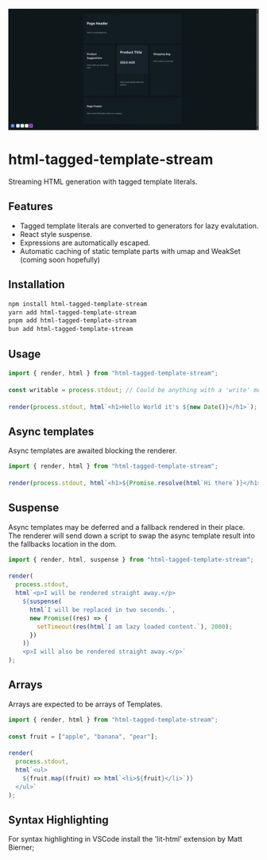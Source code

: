 ![HTML Tagged Template Stream demo](./demo.gif)

# html-tagged-template-stream

Streaming HTML generation with tagged template literals.

## Features

- Tagged template literals are converted to generators for lazy evalutation.
- React style suspense.
- Expressions are automatically escaped.
- Automatic caching of static template parts with umap and WeakSet (coming soon hopefully)

## Installation

```bash
npm install html-tagged-template-stream
yarn add html-tagged-template-stream
pnpm add html-tagged-template-stream
bun add html-tagged-template-stream
```

## Usage

```js
import { render, html } from "html-tagged-template-stream";

const writable = process.stdout; // Could be anything with a 'write' method such as a HTTP Response or Writable Stream.

render(process.stdout, html`<h1>Hello World it's ${new Date()}</h1>`);
```

## Async templates

Async templates are awaited blocking the renderer.

```js
import { render, html } from "html-tagged-template-stream";

render(process.stdout, html`<h1>${Promise.resolve(html`Hi there`)}</h1>`);
```

## Suspense

Async templates may be deferred and a fallback rendered in their place. The renderer will send down a script to swap the async template result into the fallbacks location in the dom.

```js
import { render, html, suspense } from "html-tagged-template-stream";

render(
  process.stdout,
  html`<p>I will be rendered straight away.</p>
    ${suspense(
      html`I will be replaced in two seconds.`,
      new Promise((res) => {
        setTimeout(res(html`I am lazy loaded content.`), 2000);
      })
    )}
    <p>I will also be rendered straight away.</p>`
);
```

## Arrays

Arrays are expected to be arrays of Templates.

```js
import { render, html } from "html-tagged-template-stream";

const fruit = ["apple", "banana", "pear"];

render(
  process.stdout,
  html`<ul>
    ${fruit.map((fruit) => html`<li>${fruit}</li>`)}
  </ul>`
);
```

## Syntax Highlighting

For syntax highlighting in VSCode install the 'lit-html' extension by Matt Bierner;
